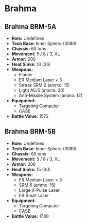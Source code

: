 # Brahma
## Brahma BRM-5A
- **Role:** Undefined
- **Tech Base:** Inner Sphere (3080)
- **Chassis:** 60 tons
- **Movement:** 5 / 8 / 3, XL
- **Armor:** 200
- **Heat Sinks:** 13 (26)
- **Weapons:**
  - Flamer
  - ER Medium Laser × 3
  - Streak SRM 6 (ammo: 15)
  - Light AC/5 (ammo: 20)
  - Anti-Missile System (ammo: 12)
- **Equipment:**
  - Targeting Computer
  - CASE
- **Battle Value:** 1572

## Brahma BRM-5B
- **Role:** Undefined
- **Tech Base:** Inner Sphere (3080)
- **Chassis:** 60 tons
- **Movement:** 5 / 8 / 3, XL
- **Armor:** 200
- **Heat Sinks:** 15 (30)
- **Weapons:**
  - ER Medium Laser × 3
  - SRM 6 (ammo: 15)
  - Large X-Pulse Laser
  - ER Small Laser
- **Equipment:**
  - Targeting Computer
  - CASE
- **Battle Value:** 1730

